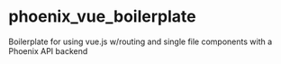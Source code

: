 # phoenix_vue_boilerplate
Boilerplate for using vue.js w/routing and single file components with a Phoenix API backend
